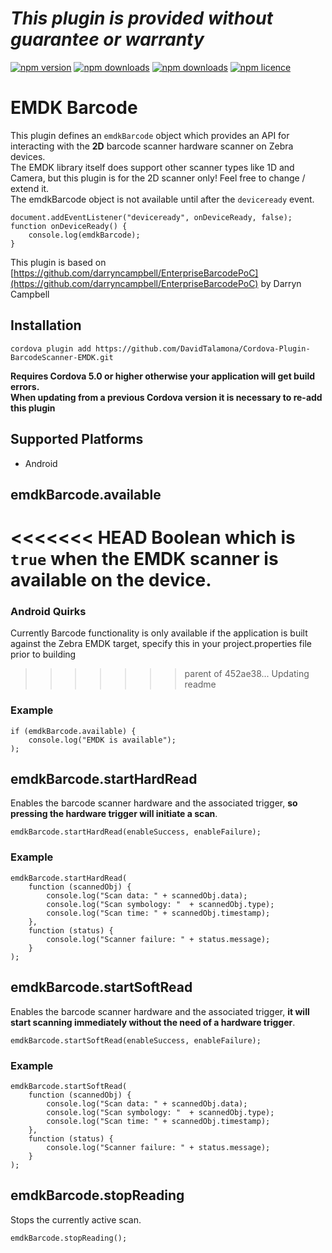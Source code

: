 *This plugin is provided without guarantee or warranty*
=========================================================

[![npm version](http://img.shields.io/npm/v/ch-codeworx-cordova-plugin-barcodescanner-emdk.svg?style=flat-square)](https://npmjs.org/package/ch-codeworx-cordova-plugin-barcodescanner-emdk "View this project on npm")
[![npm downloads](http://img.shields.io/npm/dm/ch-codeworx-cordova-plugin-barcodescanner-emdk.svg?style=flat-square)](https://npmjs.org/package/ch-codeworx-cordova-plugin-barcodescanner-emdk "View this project on npm")
[![npm downloads](http://img.shields.io/npm/dt/ch-codeworx-cordova-plugin-barcodescanner-emdk.svg?style=flat-square)](https://npmjs.org/package/ch-codeworx-cordova-plugin-barcodescanner-emdk "View this project on npm")
[![npm licence](http://img.shields.io/npm/l/ch-codeworx-cordova-plugin-barcodescanner-emdk.svg?style=flat-square)](https://npmjs.org/package/ch-codeworx-cordova-plugin-barcodescanner-emdk "View this project on npm")

# EMDK Barcode
This plugin defines an `emdkBarcode` object which provides an API for interacting with the __2D__ barcode scanner hardware scanner on Zebra devices.  
The EMDK library itself does support other scanner types like 1D and Camera, but this plugin is for the 2D scanner only! Feel free to change / extend it.  
The emdkBarcode object is not available until after the `deviceready` event.

    document.addEventListener("deviceready", onDeviceReady, false);
    function onDeviceReady() {
        console.log(emdkBarcode);
    }

This plugin is based on [https://github.com/darryncampbell/EnterpriseBarcodePoC](https://github.com/darryncampbell/EnterpriseBarcodePoC) by Darryn Campbell

## Installation

    cordova plugin add https://github.com/DavidTalamona/Cordova-Plugin-BarcodeScanner-EMDK.git
__Requires Cordova 5.0 or higher otherwise your application will get build errors.__  
__When updating from a previous Cordova version it is necessary to re-add this plugin__
    
## Supported Platforms

- Android

## emdkBarcode.available

<<<<<<< HEAD
Boolean which is `true` when the EMDK scanner is available on the device.
=======
### Android Quirks

Currently Barcode functionality is only available if the application is built against the Zebra EMDK target, specify this in your project.properties file prior to building
>>>>>>> parent of 452ae38... Updating readme

### Example

    if (emdkBarcode.available) {
        console.log("EMDK is available");
    );

## emdkBarcode.startHardRead

Enables the barcode scanner hardware and the associated trigger, __so pressing the hardware trigger will initiate a scan__.

    emdkBarcode.startHardRead(enableSuccess, enableFailure);

### Example

    emdkBarcode.startHardRead(
        function (scannedObj) {
            console.log("Scan data: " + scannedObj.data);
            console.log("Scan symbology: "  + scannedObj.type);
            console.log("Scan time: " + scannedObj.timestamp);
        },
        function (status) {
            console.log("Scanner failure: " + status.message);
        }
    );

## emdkBarcode.startSoftRead

Enables the barcode scanner hardware and the associated trigger, __it will start scanning immediately without the need of a hardware trigger__.

    emdkBarcode.startSoftRead(enableSuccess, enableFailure);

### Example

    emdkBarcode.startSoftRead(
        function (scannedObj) {
            console.log("Scan data: " + scannedObj.data);
            console.log("Scan symbology: "  + scannedObj.type);
            console.log("Scan time: " + scannedObj.timestamp);
        },
        function (status) {
            console.log("Scanner failure: " + status.message);
        }
    );

## emdkBarcode.stopReading

Stops the currently active scan.

    emdkBarcode.stopReading();
